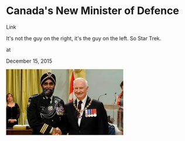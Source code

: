# Canada's New Minister of Defence



Link

It's not the guy on the right, it's the guy on the left. So Star Trek. 








at

December 15, 2015















![](harjit-sajjan-2014_large.jpg)
